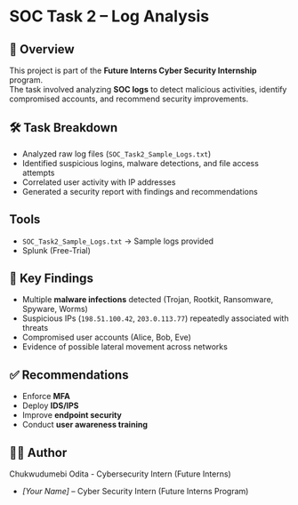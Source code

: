 # SOC Task 2 – Log Analysis

## 📌 Overview
This project is part of the **Future Interns Cyber Security Internship** program.  
The task involved analyzing **SOC logs** to detect malicious activities, identify compromised accounts, and recommend security improvements.  

## 🛠️ Task Breakdown
- Analyzed raw log files (`SOC_Task2_Sample_Logs.txt`)
- Identified suspicious logins, malware detections, and file access attempts
- Correlated user activity with IP addresses
- Generated a security report with findings and recommendations

##  Tools
- `SOC_Task2_Sample_Logs.txt` → Sample logs provided
- Splunk (Free-Trial)


## 🚨 Key Findings
- Multiple **malware infections** detected (Trojan, Rootkit, Ransomware, Spyware, Worms)
- Suspicious IPs (`198.51.100.42`, `203.0.113.77`) repeatedly associated with threats
- Compromised user accounts (Alice, Bob, Eve)
- Evidence of possible lateral movement across networks

## ✅ Recommendations
- Enforce **MFA**
- Deploy **IDS/IPS**
- Improve **endpoint security**
- Conduct **user awareness training**

## 👨‍💻 Author
Chukwudumebi Odita - Cybersecurity Intern (Future Interns)
- *[Your Name]* – Cyber Security Intern (Future Interns Program)

